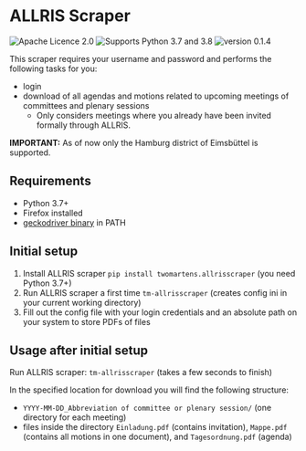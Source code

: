 # ALLRIS Scraper

![Apache Licence 2.0](https://img.shields.io/pypi/l/twomartens.allrisscraper)
![Supports Python 3.7 and 3.8](https://img.shields.io/pypi/pyversions/twomartens.allrisscraper)
![version 0.1.4](https://img.shields.io/pypi/v/twomartens.allrisscraper)

This scraper requires your username and password and performs the following tasks for you:

- login
- download of all agendas and motions related to upcoming meetings of committees and plenary sessions
  - Only considers meetings where you already have been invited formally through ALLRIS.

**IMPORTANT:** As of now only the Hamburg district of Eimsbüttel is supported.

## Requirements

- Python 3.7+
- Firefox installed
- [geckodriver binary][0] in PATH

[0]: https://github.com/mozilla/geckodriver/releases

## Initial setup
1. Install ALLRIS scraper ``pip install twomartens.allrisscraper`` (you need Python 3.7+)
2. Run ALLRIS scraper a first time ``tm-allrisscraper`` (creates config ini in your current working directory)
3. Fill out the config file with your login credentials and an absolute path on your system to store PDFs of files

## Usage after initial setup

Run ALLRIS scraper: ``tm-allrisscraper`` (takes a few seconds to finish)

In the specified location for download you will find the following structure:

- ``YYYY-MM-DD_Abbreviation of committee or plenary session/`` (one directory for each meeting)
- files inside the directory 
  ``Einladung.pdf`` (contains invitation), ``Mappe.pdf`` (contains all motions in one document), and ``Tagesordnung.pdf`` (agenda)
